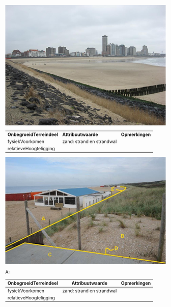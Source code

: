 ![strand en strandwal.JPG](media/74fd4eb7c5f7472411f524d81c20c07cdf2613c6.jpg)

|                           |                           |                 |
|---------------------------|---------------------------|-----------------|
| **OnbegroeidTerreindeel** | **Attribuutwaarde**       | **Opmerkingen** |
| fysiekVoorkomen           | zand: strand en strandwal |                 |
| relatieveHoogteligging    |                           |                 |

![dsc\_2475](media/bd139736b2577c52af88f513e5540fd3fa09e816.jpg)

A:

| **OnbegroeidTerreindeel** | **Attribuutwaarde**       | **Opmerkingen** |
|---------------------------|---------------------------|-----------------|
| fysiekVoorkomen           | zand: strand en strandwal |                 |
| relatieveHoogteligging    |                           |                 |
